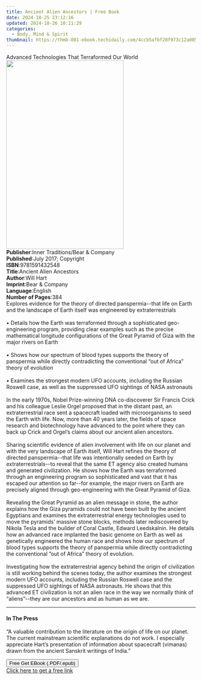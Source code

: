 ```yaml
---
title: Ancient Alien Ancestors | Free Book
date: 2024-10-25 23:12:16
updated: 2024-10-26 10:11:29
categories:
  - Body, Mind & Spirit
thumbnail: https://thmb-001-ebook.techidaily.com/4ccb5afbf28f973c12a0057f6fc05ea471457e7c1327014774e621219b05d401.jpg
---
```

<main id="book-container">
  <div class="flex flex-col">
    <div class="book-brief flex-1 py-6 px-4 sm:p-6 md:py-10 md:px-8">
      <!-- brief-->
      <div class="book-brief-main">
        Advanced Technologies That Terraformed Our World
      </div>
    </div>
    <div
      class="book-meta-info flex-1 grid gap-4 col-start-1 col-end-3 row-start-1 sm:mb-6 sm:grid-cols-4 lg:gap-6 lg:col-start-2 lg:row-end-6 lg:row-span-6 lg:mb-0"
    >
      <div
        class="book-meta-info-left place-content-center mt-4 p-4 text-sm leading-6 col-start-2 col-span-2 dark:text-slate-400"
      >
        <img
          class="w-full h-500 object-cover rounded-lg sm:h-255 sm:col-span-2 lg:col-span-full"
          src="https://img-001-ebook.techidaily.com/acdb34561d1b0eb2c674f25b63b15dcf325e6c4d7289d475f689442a0469d667.jpg"
          alt=""
          width="312"
          height="500"
        />
      </div>
      <div
        class="book-meta-info-right mt-2 col-start-1 row-start-2 col-span-3 self-center"
      >
        <!-- meta data  -->
        <div class="flex flex-col px-4 md:px-8">
          <div class="flex-1">
            <strong>Publisher</strong>:<span class="px-2"
              >Inner Traditions/Bear &amp; Company</span
            >
          </div>
          <div class="flex-1">
            <strong>Published</strong>:<span class="px-2"
              >July 2017; Copyright</span
            >
          </div>
          <div class="flex-1">
            <strong>ISBN</strong>:<span class="px-2">9781591432548</span>
          </div>
          <div class="flex-1">
            <strong>Title</strong>:<span class="px-2"
              >Ancient Alien Ancestors</span
            >
          </div>
          <div class="flex-1">
            <strong>Author</strong>:<span class="px-2">Will Hart</span>
          </div>
          <div class="flex-1">
            <strong>Imprint</strong>:<span class="px-2"
              >Bear &amp; Company</span
            >
          </div>
          <div class="flex-1">
            <strong>Language</strong>:<span class="px-2">English</span>
          </div>
          <div class="flex-1">
            <strong>Number of Pages</strong>:<span class="px-2">384</span>
          </div>
        </div>
      </div>
    </div>
    <div class="book-description flex-1 py-6 px-4 sm:p-6 md:py-10 md:px-8">
      <div class="book-description-main">
        <div accordion-content="" id="description">
          Explores evidence for the theory of directed panspermia--that life on
          Earth and the landscape of Earth itself was engineered by
          extraterrestrials<br /><br />• Details how the Earth was terraformed
          through a sophisticated geo-engineering program, providing clear
          examples such as the precise mathematical longitude configurations of
          the Great Pyramid of Giza with the major rivers on Earth<br /><br />•
          Shows how our spectrum of blood types supports the theory of
          panspermia while directly contradicting the conventional “out of
          Africa” theory of evolution<br /><br />• Examines the strongest modern
          UFO accounts, including the Russian Roswell case, as well as the
          suppressed UFO sightings of NASA astronauts<br /><br />In the early
          1970s, Nobel Prize-winning DNA co-discoverer Sir Francis Crick and his
          colleague Leslie Orgel proposed that in the distant past, an
          extraterrestrial race sent a spacecraft loaded with microorganisms to
          seed the Earth with life. Now, more than 40 years later, the fields of
          space research and biotechnology have advanced to the point where they
          can back up Crick and Orgel’s claims about our ancient alien
          ancestors.<br /><br />Sharing scientific evidence of alien involvement
          with life on our planet and with the very landscape of Earth itself,
          Will Hart refines the theory of directed panspermia--that life was
          intentionally seeded on Earth by extraterrestrials--to reveal that the
          same ET agency also created humans and generated civilization. He
          shows how the Earth was terraformed through an engineering program so
          sophisticated and vast that it has escaped our attention so far--for
          example, the major rivers on Earth are precisely aligned through
          geo-engineering with the Great Pyramid of Giza.<br /><br />Revealing
          the Great Pyramid as an alien message in stone, the author explains
          how the Giza pyramids could not have been built by the ancient
          Egyptians and examines the extraterrestrial energy technologies used
          to move the pyramids’ massive stone blocks, methods later rediscovered
          by Nikola Tesla and the builder of Coral Castle, Edward Leedskalnin.
          He details how an advanced race implanted the basic genome on Earth as
          well as genetically engineered the human race and shows how our
          spectrum of blood types supports the theory of panspermia while
          directly contradicting the conventional “out of Africa” theory of
          evolution.<br /><br />Investigating how the extraterrestrial agency
          behind the origin of civilization is still working behind the scenes
          today, the author examines the strongest modern UFO accounts,
          including the Russian Roswell case and the suppressed UFO sightings of
          NASA astronauts. He shows that this advanced ET civilization is not an
          alien race in the way we normally think of “aliens”--they are our
          ancestors and as human as we are.
        </div>
        <div class="accordion-fader"></div>
      </div>
    </div>
    <div class="book-excerpts flex-1 py-6 px-4 sm:p-6 md:py-10 md:px-8">
      <!-- excerpts-->
      <div class="book-excerpts-main">
        <hr />
        <h4 class="placeholder placeholder-heading">
          <span>In The Press</span>
        </h4>
        <p>
          “A valuable contribution to the literature on the origin of life on
          our planet. The current mainstream scientific explanations do not
          work. I especially appreciate Hart’s presentation of information about
          spacecraft (vimanas) drawn from the ancient Sanskrit writings of
          India.”
        </p>
      </div>
    </div>
    <div
      class="book-about-author flex-1 py-6 px-4 sm:p-6 md:py-10 md:px-8"
    ></div>
    <div class="book-free-get flex-1 py-6 px-4 sm:p-6 md:py-10 md:px-8">
      <button
        id="btn-free-get"
        class="bg-blue-500 hover:bg-blue-700 text-white font-bold py-2 px-4 rounded"
      >
        Free Get EBook (.PDF/.epub)
      </button>
      <div id="countdown-display" class="px-2 text-lg mt-2"></div>
      <a
        id="free-link"
        class="hidden bg-blue-500 hover:bg-blue-700 text-white font-bold py-2 px-4 rounded"
        href="https://www.ebooks.com/en-us/book/95782352/ancient-alien-ancestors/will-hart/"
        target="_blank"
        >Click here to get a free link</a
      >
    </div>
    <script>
      let countdownTime = 0;
      let countdownInterval = null;
      document
        .getElementById('btn-free-get')
        .addEventListener('click', startCountdown);
      function startCountdown() {
        countdownTime = new Date().getTime() + 60000 * 3;
        countdownInterval = setInterval(updateCountdown, 1000);
        document.getElementById('btn-free-get').disabled = true;
        document
          .getElementById('btn-free-get')
          .classList.add('bg-gray-500', 'cursor-not-allowed');
      }
      function updateCountdown() {
        let currentTime = new Date().getTime();
        let timeLeft = countdownTime - currentTime;
        let secondsLeft = Math.floor(timeLeft / 1000);
        document.getElementById('countdown-display').innerHTML =
          `Remaining time: ${secondsLeft} seconds.`;
        if (secondsLeft <= 0) {
          clearInterval(countdownInterval);
          document.getElementById('btn-free-get').classList.add('hidden');
          document.getElementById('free-link').classList.remove('hidden');
          document.getElementById('countdown-display').innerHTML = '';
        }
      }
    </script>
  </div>
</main>
